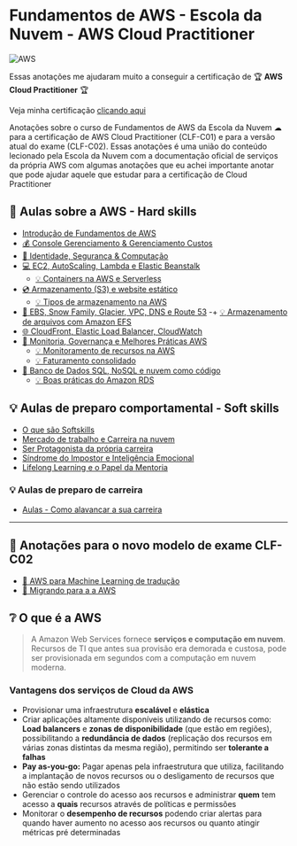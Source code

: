 # Fundamentos de AWS - Escola da Nuvem - AWS Cloud Practitioner

![AWS](https://img.shields.io/badge/AWS-%23FF9900.svg?style=for-the-badge&logo=amazon-aws&logoColor=white)

Essas anotações me ajudaram muito a conseguir a certificação de 🏆 **AWS Cloud Practitioner** 🏆

Veja minha certificação [clicando aqui](https://www.credly.com/badges/19a56a8a-e2df-4a43-badf-2c439b1719e1)

Anotações sobre o curso de Fundamentos de AWS da Escola da Nuvem ☁ para a certificação de AWS Cloud Practitioner (CLF-C01) e para a versão atual do exame (CLF-C02). Essas anotações é uma união do conteúdo lecionado pela Escola da Nuvem com a documentação oficial de serviços da própria AWS com algumas anotações que eu achei importante anotar que pode ajudar aquele que estudar para a certificação de Cloud Practitioner

## 🔮 Aulas sobre a AWS - Hard skills

- [Introdução de Fundamentos de AWS](./hard-skills/aula01.md)
- [💰 Console Gerenciamento & Gerenciamento Custos](./hard-skills/aula02.md)
- [🔐 Identidade, Segurança & Computação](./hard-skills/aula03.md)
- [💻 EC2, AutoScaling, Lambda e Elastic Beanstalk](./hard-skills/aula04.md)
  - [💡 Containers na AWS e Serverless](./hard-skills/extra/containers.md)
- [💿 Armazenamento (S3) e website estático](./hard-skills/aula05.md)
  - [💡 Tipos de armazenamento na AWS](./hard-skills/extra/storage.md)
- [🚚 EBS, Snow Family, Glacier, VPC, DNS e Route 53](./hard-skills/aula06.md)
  -+ [💡 Armazenamento de arquivos com Amazon EFS](./hard-skills/extra/amazon-efs.md)
- [🌐 CloudFront, Elastic Load Balancer, CloudWatch](./hard-skills/aula07.md)
- [📝 Monitoria, Governança e Melhores Práticas AWS](./hard-skills/aula08.md)
  - [💡 Monitoramento de recursos na AWS](./hard-skills/extra/monitoring.md)
  - [💡 Faturamento consolidado](./hard-skills/extra/consolidated-billing.md)
- [📼 Banco de Dados SQL, NoSQL e nuvem como código](./hard-skills/aula09.md)
  - [💡 Boas práticas do Amazon RDS](./hard-skills/extra/rds.md)

## 💡 Aulas de preparo comportamental - Soft skills

- [O que são Softskills](./soft-skills/aula00.md)
- [Mercado de trabalho e Carreira na nuvem](./soft-skills/aula01.md)
- [Ser Protagonista da própria carreira](./soft-skills/aula02.md)
- [Síndrome do Impostor e Inteligência Emocional](./soft-skills/aula03.md)
- [Lifelong Learning e o Papel da Mentoria](./soft-skills/aula04.md)

### 💡 Aulas de preparo de carreira

- [Aulas - Como alavancar a sua carreira](./hard-skills/career/aula.md)

---

## 🎈 Anotações para o novo modelo de exame CLF-C02

- [🧠 AWS para Machine Learning de tradução](./others/language-ml.md)
- [🌱 Migrando para a a AWS](./others/lift-and-shift.md)

## ❔ O que é a AWS

> A Amazon Web Services fornece **serviços e computação em nuvem**. Recursos de TI que antes sua provisão era demorada e custosa, pode ser provisionada em segundos com a computação em nuvem moderna.

### Vantagens dos serviços de Cloud da AWS

- Provisionar uma infraestrutura **escalável** e **elástica**
- Criar aplicações altamente disponíveis utilizando de recursos como: **Load balancers** e **zonas de disponibilidade** (que estão em regiões), possibilitando a **redundância de dados** (replicação dos recursos em várias zonas distintas da mesma região), permitindo ser **tolerante a falhas**
- **Pay as-you-go:** Pagar apenas pela infraestrutura que utiliza, facilitando a implantação de novos recursos ou o desligamento de recursos que não estão sendo utilizados
- Gerenciar o controle do acesso aos recursos e administrar **quem** tem acesso a **quais** recursos através de políticas e permissões
- Monitorar o **desempenho de recursos** podendo criar alertas para quando haver aumento no acesso aos recursos ou quanto atingir métricas pré determinadas

<!-- Todas as imagens do serviços do AWS Foram tiradas desse site: https://awsicons.dev/ -->